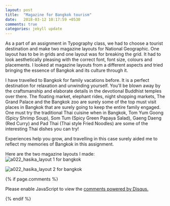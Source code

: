 ```yaml
---
layout: post
title:  "Magazine for Bangkok tourism"
date:   2018-03-12 10:17:59 +0530
comments: true
categories: jekyll update
---
```


As a part of an assignment in Typography class, we had to choose a tourist destination and make two magazine layouts for National Geographic. One layout has to be in grids and one layout was for breaking the grid. It had to look aesthetically pleasing with the correct font, font size, colours and placements. I looked at magazine layouts from a different aspects and tried bringing the essence of Bangkok and its culture through it.

I have travelled to Bangkok for family vacations before. It is a perfect destination for relaxation and unwinding yourself. You'll be blown away by the craftsmanship and elaborate details in the devotional Buddhist temples over there. The floating market, elephant rides, night shopping markets, The Grand Palace and the Bangkok zoo are surely some of the top must visit places in Bangkok that are surely going to keep the entire family engaged. One must try the traditional Thai cuisine when in Bangkok,
Tom Yum Goong (Spicy Shrimp Soup), Som Tum (Spicy Green Papaya Salad), Gaeng Daeng (Red Curry) and Pad Thai (Thai style Fried Noodles) are some of the interesting Thai dishes you can try!

Experiences help you grow, and travelling in this case surely aided me to reflect my memories of Bangkok in this assignment.


Here are the two magazine layouts I made:
![a022_hasika_layout 1 for bangkok](https://user-images.githubusercontent.com/36836492/37271366-a7542d10-25f8-11e8-837a-ec7a1177707a.jpg)

![a022_hasika_layout 2 for bangkok](https://user-images.githubusercontent.com/36836492/37271418-d7c0e39e-25f8-11e8-9e5f-bfb133b24184.jpg)


{% if page.comments %}
<div id="disqus_thread"></div>
<script>

/**
*  RECOMMENDED CONFIGURATION VARIABLES: EDIT AND UNCOMMENT THE SECTION BELOW TO INSERT DYNAMIC VALUES FROM YOUR PLATFORM OR CMS.
*  LEARN WHY DEFINING THESE VARIABLES IS IMPORTANT: https://disqus.com/admin/universalcode/#configuration-variables*/
/*
var disqus_config = function () {
this.page.url = PAGE_URL;  // Replace PAGE_URL with your page's canonical URL variable
this.page.identifier = PAGE_IDENTIFIER; // Replace PAGE_IDENTIFIER with your page's unique identifier variable
};
*/
(function() { // DON'T EDIT BELOW THIS LINE
var d = document, s = d.createElement('script');
s.src = 'https://hasikatejwani-github-io.disqus.com/embed.js';
s.setAttribute('data-timestamp', +new Date());
(d.head || d.body).appendChild(s);
})();
</script>
<noscript>Please enable JavaScript to view the <a href="https://disqus.com/?ref_noscript">comments powered by Disqus.</a></noscript>

{% endif %}

